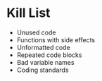 Kill List
=========
* Unused code
* Functions with side effects
* Unformatted code
* Repeated code blocks
* Bad variable names
* Coding standards
